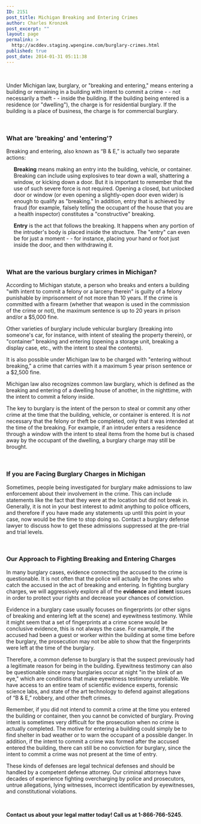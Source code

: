 ```yaml
---
ID: 2151
post_title: Michigan Breaking and Entering Crimes
author: Charles Kronzek
post_excerpt: ""
layout: page
permalink: >
  http://acddev.staging.wpengine.com/burglary-crimes.html
published: true
post_date: 2014-01-31 05:11:38
---
```

&nbsp;

Under Michigan law, burglary, or "breaking and entering," means entering a building or remaining in a building with intent to commit a crime - - not necessarily a theft - - inside the building. If the building being entered is a residence (or "dwelling"), the charge is for residential burglary. If the building is a place of business, the charge is for commercial burglary.

&nbsp;
<h3>What are 'breaking' and 'entering'?</h3>
Breaking and entering, also known as “B &amp; E,” is actually two separate actions:
<div style="padding-left: 20px;">

<b>Breaking</b> means making an entry into the building, vehicle, or container. Breaking can include using explosives to tear down a wall, shattering a window, or kicking down a door. But it is important to remember that the use of such severe force is not required. Opening a closed, but unlocked door or window (or even opening a slightly-open door even wider) is enough to qualify as "breaking." In addition, entry that is achieved by fraud (for example, falsely telling the occupant of the house that you are a health inspector) constitutes a "constructive" breaking.
<p style="padding-left: 0px;"><b>Entry</b> is the act that follows the breaking. It happens when any portion of the intruder's body is placed inside the structure. The "entry" can even be for just a moment - - for instance, placing your hand or foot just inside the door, and then withdrawing it.</p>

</div>
&nbsp;
<h3>What are the various burglary crimes in Michigan?</h3>
According to Michigan statute, a person who breaks and enters a building "with intent to commit a felony or a larceny therein" is guilty of a felony punishable by imprisonment of not more than 10 years. If the crime is committed with a firearm (whether that weapon is used in the commission of the crime or not), the maximum sentence is up to 20 years in prison and/or a $5,000 fine.

Other varieties of burglary include vehicular burglary (breaking into someone's car, for instance, with intent of stealing the property therein), or "container" breaking and entering (opening a storage unit, breaking a display case, etc., with the intent to steal the contents).

It is also possible under Michigan law to be charged with "entering without breaking," a crime that carries with it a maximum 5 year prison sentence or a $2,500 fine.

Michigan law also recognizes common law burglary, which is defined as the breaking and entering of a dwelling house of another, in the nighttime, with the intent to commit a felony inside.

The key to burglary is the intent of the person to steal or commit any other crime at the time that the building, vehicle, or container is entered. It is <i>not</i> necessary that the felony or theft be completed, only that it was intended at the time of the breaking. For example, if an intruder enters a residence through a window with the intent to steal items from the home but is chased away by the occupant of the dwelling, a burglary charge may still be brought.

&nbsp;
<h3>If you are Facing Burglary Charges in Michigan</h3>
Sometimes, people being investigated for burglary make admissions to law enforcement about their involvement in the crime. This can include statements like the fact that they were at the location but did not break in. Generally, it is not in your best interest to admit anything to police officers, and therefore if you have made any statements up until this point in your case, now would be the time to stop doing so. Contact a burglary defense lawyer to discuss how to get these admissions suppressed at the pre-trial and trial levels.

&nbsp;
<h3>Our Approach to Fighting Breaking and Entering Charges</h3>
In many burglary cases, evidence connecting the accused to the crime is questionable. It is not often that the police will actually be the ones who catch the accused in the act of breaking and entering. In fighting burglary charges, we will aggressively explore all of the <b>evidence</b> and <b>intent</b> issues in order to protect your rights and decrease your chances of conviction.

Evidence in a burglary case usually focuses on fingerprints (or other signs of breaking and entering left at the scene) and eyewitness testimony. While it might seem that a set of fingerprints at a crime scene would be conclusive evidence, this is not always the case. For example, if the accused had been a guest or worker within the building at some time before the burglary, the prosecution may not be able to show that the fingerprints were left at the time of the burglary.

Therefore, a common defense to burglary is that the suspect previously had a legitimate reason for being in the building. Eyewitness testimony can also be questionable since many burglaries occur at night "in the blink of an eye," which are conditions that make eyewitness testimony unreliable. We have access to an entire team of scientific evidence experts, forensic science labs, and state of the art technology to defend against allegations of “B &amp; E,” robbery, and other theft crimes.

Remember, if you did not intend to commit a crime at the time you entered the building or container, then you cannot be convicted of burglary. Proving intent is sometimes very difficult for the prosecution when no crime is actually completed. The motive for entering a building could simply be to find shelter in bad weather or to warn the occupant of a possible danger. In addition, if the intent to commit a crime was formed after the accused entered the building, there can still be no conviction for burglary, since the intent to commit a crime was not present at the time of entry.

These kinds of defenses are legal technical defenses and should be handled by a competent defense attorney. Our criminal attorneys have decades of experience fighting overcharging by police and prosecutors, untrue allegations, lying witnesses, incorrect identification by eyewitnesses, and constitutional violations.

&nbsp;

<b>Contact us about your legal matter today! Call us at 1-866-766-5245</b>.